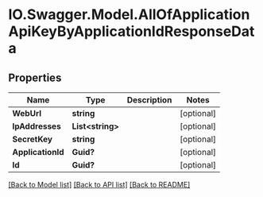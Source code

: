 # IO.Swagger.Model.AllOfApplicationApiKeyByApplicationIdResponseData
## Properties

Name | Type | Description | Notes
------------ | ------------- | ------------- | -------------
**WebUrl** | **string** |  | [optional] 
**IpAddresses** | **List&lt;string&gt;** |  | [optional] 
**SecretKey** | **string** |  | [optional] 
**ApplicationId** | **Guid?** |  | [optional] 
**Id** | **Guid?** |  | [optional] 

[[Back to Model list]](../README.md#documentation-for-models) [[Back to API list]](../README.md#documentation-for-api-endpoints) [[Back to README]](../README.md)

